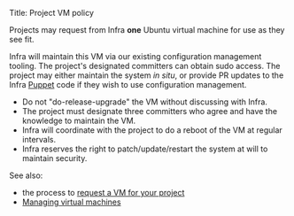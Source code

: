 Title: Project VM policy

Projects may request from Infra **one** Ubuntu virtual machine for use as they see fit.

Infra will maintain this VM via our existing configuration management tooling. The project's designated committers can obtain sudo access. The project may either maintain the system _in situ_, or provide PR updates to the Infra <a href="https://cwiki.apache.org/confluence/display/INFRA/Puppet" target="_blank">Puppet</a> code if they wish to use configuration management.

- Do not "do-release-upgrade" the VM without discussing with Infra.
- The project must designate three committers who agree and have the knowledge to maintain the VM.
- Infra will coordinate with the project to do a reboot of the VM at regular intervals.
- Infra reserves the right to patch/update/restart the system at will to maintain security.

See also:

  - the process to [request a VM for your project](vm-for-project.html)
  - [Managing virtual machines](vm-management.html)

